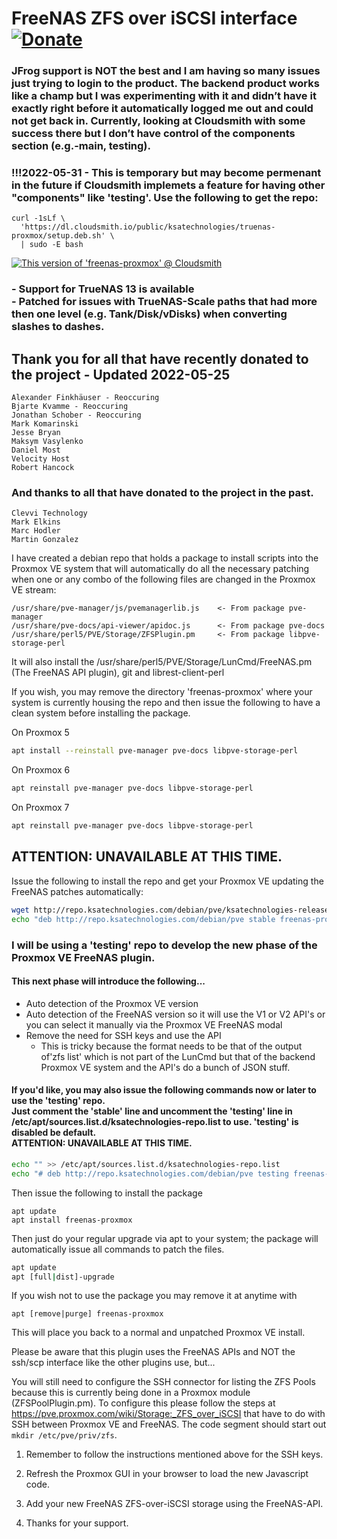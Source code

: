 # FreeNAS ZFS over iSCSI interface  [![Donate](https://www.paypalobjects.com/en_US/i/btn/btn_donateCC_LG.gif)](https://www.paypal.com/cgi-bin/webscr?cmd=_s-xclick&hosted_button_id=TCLNEMBUYQUXN&source=url)

### JFrog support is NOT the best and I am having so many issues just trying to login to the product. The backend product works like a champ but I was experimenting with it and didn’t have it exactly right before it automatically logged me out and could not get back in. Currently, looking at Cloudsmith with some success there but I don’t have control of the components section (e.g.-main, testing).

### !!!2022-05-31 - This is temporary but may become permenant in the future if Cloudsmith implemets a feature for having other "components" like 'testing'. Use the following to get the repo:
```
curl -1sLf \
  'https://dl.cloudsmith.io/public/ksatechnologies/truenas-proxmox/setup.deb.sh' \
  | sudo -E bash
```
[![This version of 'freenas-proxmox' @ Cloudsmith](https://api-prd.cloudsmith.io/v1/badges/version/ksatechnologies/truenas-proxmox/deb/freenas-proxmox/2.2.0-0-beta1/a=all;d=debian%252Fany-version;t=binary/?render=true)](https://cloudsmith.io/~ksatechnologies/repos/truenas-proxmox/packages/detail/deb/freenas-proxmox/2.2.0-0-beta1/a=all;d=debian%252Fany-version;t=binary/)

### - Support for TrueNAS 13 is available<br/>  - Patched for issues with TrueNAS-Scale paths that had more then one level (e.g. Tank/Disk/vDisks) when converting slashes to dashes.

## Thank you for all that have recently donated to the project - Updated 2022-05-25
    Alexander Finkhäuser - Reoccuring
    Bjarte Kvamme - Reoccuring
    Jonathan Schober - Reoccuring
    Mark Komarinski
    Jesse Bryan
    Maksym Vasylenko
    Daniel Most
    Velocity Host
    Robert Hancock
    
### And thanks to all that have donated to the project in the past.
    Clevvi Technology
    Mark Elkins
    Marc Hodler
    Martin Gonzalez


I have created a debian repo that holds a package to install scripts into the Proxmox VE system that will automatically do all the necessary patching when one or any combo of the following files are changed in the Proxmox VE stream:
```
/usr/share/pve-manager/js/pvemanagerlib.js    <- From package pve-manager
/usr/share/pve-docs/api-viewer/apidoc.js      <- From package pve-docs
/usr/share/perl5/PVE/Storage/ZFSPlugin.pm     <- From package libpve-storage-perl
```
It will also install the /usr/share/perl5/PVE/Storage/LunCmd/FreeNAS.pm (The FreeNAS API plugin), git and librest-client-perl

If you wish, you may remove the directory 'freenas-proxmox' where your system is currently
housing the repo and then issue the following to have a clean system before installing the
package.

On Proxmox 5
```bash
apt install --reinstall pve-manager pve-docs libpve-storage-perl
```

On Proxmox 6
```bash
apt reinstall pve-manager pve-docs libpve-storage-perl
```

On Proxmox 7
```bash
apt reinstall pve-manager pve-docs libpve-storage-perl
```
## ATTENTION: UNAVAILABLE AT THIS TIME.
Issue the following to install the repo and get your Proxmox VE updating the FreeNAS patches automatically:
```bash
wget http://repo.ksatechnologies.com/debian/pve/ksatechnologies-release.gpg -O /etc/apt/trusted.gpg.d/ksatechnologies-repo.gpg
echo "deb http://repo.ksatechnologies.com/debian/pve stable freenas-proxmox" > /etc/apt/sources.list.d/ksatechnologies-repo.list
```

### I will be using a 'testing' repo to develop the new phase of the Proxmox VE FreeNAS plugin.
#### This next phase will introduce the following...
* Auto detection of the Proxmox VE version
* Auto detection of the FreeNAS version so it will use the V1 or V2 API's or you can select it manually via the Proxmox VE FreeNAS modal
* Remove the need for SSH keys and use the API
  * This is tricky because the format needs to be that of the output of'zfs list' which is not part of the LunCmd but that of the backend Proxmox VE system and the API's do a bunch of JSON stuff.

#### If you'd like, you may also issue the following commands now or later to use the 'testing' repo.<br/>Just comment the 'stable' line and uncomment the 'testing' line in<br/>/etc/apt/sources.list.d/ksatechnologies-repo.list to use. 'testing' is disabled be default.<br/>ATTENTION: UNAVAILABLE AT THIS TIME.
```bash
echo "" >> /etc/apt/sources.list.d/ksatechnologies-repo.list
echo "# deb http://repo.ksatechnologies.com/debian/pve testing freenas-proxmox" >> /etc/apt/sources.list.d/ksatechnologies-repo.list
```

Then issue the following to install the package
```
apt update
apt install freenas-proxmox
```

Then just do your regular upgrade via apt to your system; the package will automatically
issue all commands to patch the files.
```bash
apt update
apt [full|dist]-upgrade
```

If you wish not to use the package you may remove it at anytime with
```
apt [remove|purge] freenas-proxmox
```
This will place you back to a normal and unpatched Proxmox VE install.

Please be aware that this plugin uses the FreeNAS APIs and NOT the ssh/scp interface like the other plugins use, but...

You will still need to configure the SSH connector for listing the ZFS Pools because this is currently being done in a Proxmox module (ZFSPoolPlugin.pm). To configure this please follow the steps at https://pve.proxmox.com/wiki/Storage:_ZFS_over_iSCSI that have to do with SSH between Proxmox VE and FreeNAS. The code segment should start out `mkdir /etc/pve/priv/zfs`.

1. Remember to follow the instructions mentioned above for the SSH keys.

1. Refresh the Proxmox GUI in your browser to load the new Javascript code.

1. Add your new FreeNAS ZFS-over-iSCSI storage using the FreeNAS-API.

1. Thanks for your support.
